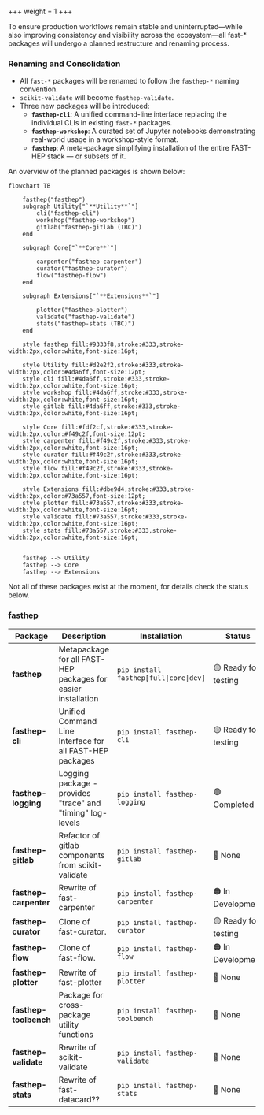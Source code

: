 +++
weight = 1
+++

To ensure production workflows remain stable and uninterrupted—while also improving consistency and visibility across the ecosystem—all fast-* packages will undergo a planned restructure and renaming process.

### Renaming and Consolidation

- All `fast-*` packages will be renamed to follow the `fasthep-*` naming convention.
- `scikit-validate` will become `fasthep-validate`.
- Three new packages will be introduced:
  - **`fasthep-cli`**: A unified command-line interface replacing the individual CLIs in existing `fast-*` packages.
  - **`fasthep-workshop`**: A curated set of Jupyter notebooks demonstrating real-world usage in a workshop-style format.
  - **`fasthep`**: A meta-package simplifying installation of the entire FAST-HEP stack — or subsets of it.

An overview of the planned packages is shown below:
```mermaid
flowchart TB
    
    fasthep("fasthep")
    subgraph Utility["`**Utility**`"]
        cli("fasthep-cli")
        workshop("fasthep-workshop")
        gitlab("fasthep-gitlab (TBC)")
    end

    subgraph Core["`**Core**`"]

        carpenter("fasthep-carpenter")
        curator("fasthep-curator")
        flow("fasthep-flow")
    end

    subgraph Extensions["`**Extensions**`"]

        plotter("fasthep-plotter")
        validate("fasthep-validate")
        stats("fasthep-stats (TBC)")
    end

    style fasthep fill:#9333f8,stroke:#333,stroke-width:2px,color:white,font-size:16pt;

    style Utility fill:#d2e2f2,stroke:#333,stroke-width:2px,color:#4da6ff,font-size:12pt;
    style cli fill:#4da6ff,stroke:#333,stroke-width:2px,color:white,font-size:16pt;
    style workshop fill:#4da6ff,stroke:#333,stroke-width:2px,color:white,font-size:16pt;
    style gitlab fill:#4da6ff,stroke:#333,stroke-width:2px,color:white,font-size:16pt;

    style Core fill:#fdf2cf,stroke:#333,stroke-width:2px,color:#f49c2f,font-size:12pt;
    style carpenter fill:#f49c2f,stroke:#333,stroke-width:2px,color:white,font-size:16pt;
    style curator fill:#f49c2f,stroke:#333,stroke-width:2px,color:white,font-size:16pt;
    style flow fill:#f49c2f,stroke:#333,stroke-width:2px,color:white,font-size:16pt;

    style Extensions fill:#dbe9d4,stroke:#333,stroke-width:2px,color:#73a557,font-size:12pt;
    style plotter fill:#73a557,stroke:#333,stroke-width:2px,color:white,font-size:16pt;
    style validate fill:#73a557,stroke:#333,stroke-width:2px,color:white,font-size:16pt;
    style stats fill:#73a557,stroke:#333,stroke-width:2px,color:white,font-size:16pt;


    fasthep --> Utility
    fasthep --> Core
    fasthep --> Extensions
```


Not all of these packages exist at the moment, for details check the status below.

### fasthep

| Package | Description | Installation | Status |
| --- | --- |--- |--- |
| **fasthep** | Metapackage for all FAST-HEP packages for easier installation | `pip install fasthep[full\|core\|dev]` | :yellow_circle: Ready for testing |
| **fasthep-cli** |  Unified Command Line Interface for all FAST-HEP packages | ``pip install fasthep-cli`` | :yellow_circle: Ready for testing |
| **fasthep-logging** | Logging package - provides "trace" and "timing" log-levels | ``pip install fasthep-logging`` |:green_circle: Completed |
| **fasthep-gitlab** | Refactor of gitlab components from scikit-validate | `pip install fasthep-gitlab` | :red_circle: None |
| **fasthep-carpenter** | Rewrite of fast-carpenter | `pip install fasthep-carpenter` | :orange_circle: In Development |
| **fasthep-curator** | Clone of fast-curator. | `pip install fasthep-curator` | :yellow_circle: Ready for testing |
| **fasthep-flow** | Clone of fast-flow. | `pip install fasthep-flow` | :orange_circle: In Development |
| **fasthep-plotter** | Rewrite of fast-plotter |`pip install fasthep-plotter` | :red_circle: None |
| **fasthep-toolbench** | Package for cross-package utility functions |`pip install fasthep-toolbench` | :red_circle: None |
| **fasthep-validate** | Rewrite of scikit-validate | `pip install fasthep-validate` | :red_circle: None |
| **fasthep-stats** |Rewrite of fast-datacard?? | `pip install fasthep-stats` | :red_circle: None |

